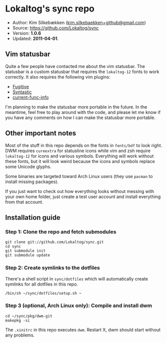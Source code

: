 # Lokaltog's sync repo

- Author: Kim Silkebækken (kim.silkebaekken+github@gmail.com)
- Source: <https://github.com/Lokaltog/sync>
- Version: **1.0.6**
- Updated: **2011-04-01**.

## Vim statusbar

Quite a few people have contacted me about the vim statusbar. The
statusbar is a custom statusbar that requires the `lokaltog-12` fonts to
work correctly. It also requires the following vim plugins:

- [Fugitive](https://github.com/tpope/vim-fugitive)
- [Syntastic](https://github.com/scrooloose/syntastic)
- [current-func-info](http://www.vim.org/scripts/script.php?script_id=3197)

I'm planning to make the statusbar more portable in the future. In the
meantime, feel free to play around with the code, and please let me know
if you have any comments on how I can make the statusbar more portable.

## Other important notes

Most of the stuff in this repo depends on the fonts in `fonts/bdf` to
look right. DWM requires `cureextra` for statusline icons while vim and
zsh require `lokaltog-12` for icons and various symbols. Everything will
work without these fonts, but it will look weird because the icons and
symbols replace some Unicode glyphs.

Some binaries are targeted toward Arch Linux users (they use `pacman` to
install missing packages).

If you just want to check out how everything looks without messing with
your own home folder, just create a test user account and install
everything from that account.

## Installation guide

### Step 1: Clone the repo and fetch submodules

	git clone git://github.com/Lokaltog/sync.git
	cd sync
	git submodule init
	git submodule update

### Step 2: Create symlinks to the dotfiles

There's a shell script in `sync/dotfiles` which will automatically
create symlinks for all dotfiles in this repo.

	/bin/sh ~/sync/dotfiles/setup.sh ~

### Step 3 (optional, Arch Linux only): Compile and install dwm

	cd ~/sync/pkg/dwm-git
	makepkg -si

The `.xinitrc` in this repo executes `dwm`. Restart X, dwm should start
without any problems.
